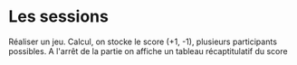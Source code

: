 # Les sessions

Réaliser un jeu.
Calcul, on stocke le score (+1, -1), plusieurs participants possibles. 
A l'arrêt de la partie on affiche un tableau récaptitulatif du score